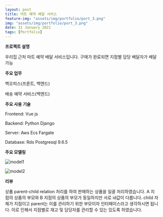 ```yaml
---
layout: post
title: 마트 예약 배달 서비스
feature-img: "assets/img/portfolio/port_3.png"
img: "assets/img/portfolio/port_3.png"
date: 31 January 2021
tags: [Portfolio]
---
```


**프로젝트 설명**

우리집 근처 마트 예약 배달 서비스입니다. 구매가 완료되면 지점별 담당 배달자가 배달 가능 

**주요 업무** 

백오피스(프론트, 백엔드)

배송 예약 서비스(백엔드)

**주요 사용 기술**

Frontend: Vue js

Backend: Python Django

Server: Aws Ecs Fargate

Database: Rds Postgresql 9.6.5

**주요 모델링**

![model1](https://user-images.githubusercontent.com/46810003/106386637-446ebc80-6419-11eb-8fa1-bf92d7fdbd6a.png)

![model2](https://user-images.githubusercontent.com/46810003/106386665-69fbc600-6419-11eb-88e5-8a9e20840be9.png)


**리뷰**

상품 parent-child relation 처리를 하여 판매하는 상품을 일괄 처리하였습니다. 
A 지점의 상품의 부모와 B 지점의 상품의 부모가 동일하지만 서로 id값이 다릅니다.
child 자체가 지점이고 parent는 이를 관리하기 위한 부모이자 인터페이스라고 생각하시면 됩니다. 
이로 인해서 지점별로 재고 및 담당자를 관리할 수 있는 있도록 하였습니다.

<!--이번 프로젝트를 하며 일전에 잘 다루지 않았던 통계 관련해서 쿼리를 짤 일이 많아서 어려움이 있었습니다.
단일 상품과 옵션 상품별로 통계를 내야하는 상황이었습니다.-->   